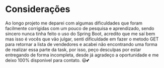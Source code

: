 # Considerações
Ao longo projeto me deparei com algumas dificuldades que foram facilmente corrigidas com um pouco de pesquisa e aprendizado, sendo sincero nunca
tinha feito o uso do Spring Boot, acredito que me saí bem mas isso é vocês que vão julgar, senti dificuldade em fazer o metodo GET para retornar 
a lista de vendedores e acabei não encontrando uma forma de realizar essa parte da task, por isso, peço desculpas por estar entregando de forma 
incompleta, desde já agradeço a oportunidade e me deixo 100% disponivel para contato. 😃💕
